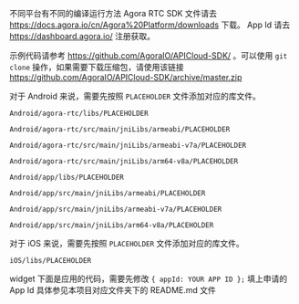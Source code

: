 不同平台有不同的编译运行方法
Agora RTC SDK 文件请去 https://docs.agora.io/cn/Agora%20Platform/downloads 下载。
App Id 请去 https://dashboard.agora.io/ 注册获取。

示例代码请参考 https://github.com/AgoraIO/APICloud-SDK/ 。可以使用 `git clone` 操作，如果需要下载压缩包，请使用该链接 https://github.com/AgoraIO/APICloud-SDK/archive/master.zip

对于 Android 来说，需要先按照 `PLACEHOLDER` 文件添加对应的库文件。

`Android/agora-rtc/libs/PLACEHOLDER`

`Android/agora-rtc/src/main/jniLibs/armeabi/PLACEHOLDER`

`Android/agora-rtc/src/main/jniLibs/armeabi-v7a/PLACEHOLDER`

`Android/agora-rtc/src/main/jniLibs/arm64-v8a/PLACEHOLDER`

`Android/app/libs/PLACEHOLDER`

`Android/app/src/main/jniLibs/armeabi/PLACEHOLDER`

`Android/app/src/main/jniLibs/armeabi-v7a/PLACEHOLDER`

`Android/app/src/main/jniLibs/arm64-v8a/PLACEHOLDER`

对于 iOS 来说，需要先按照 `PLACEHOLDER` 文件添加对应的库文件。

`iOS/libs/PLACEHOLDER`

widget 下面是应用的代码，需要先修改 `{ appId: YOUR APP ID };` 填上申请的 App Id
具体参见本项目对应文件夹下的 README.md 文件


